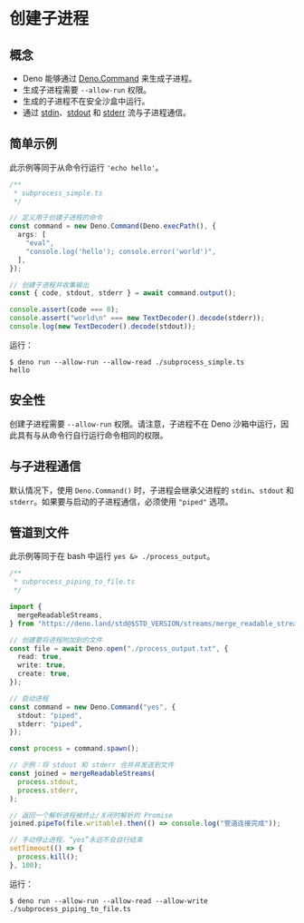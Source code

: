 # 创建子进程

## 概念

- Deno 能够通过 [Deno.Command](https://deno.land/api?s=Deno.Command)
  来生成子进程。
- 生成子进程需要 `--allow-run` 权限。
- 生成的子进程不在安全沙盒中运行。
- 通过
  [stdin](https://deno.land/api?s=Deno.stdin)、[stdout](https://deno.land/api?s=Deno.stdout)
  和 [stderr](https://deno.land/api?s=Deno.stderr) 流与子进程通信。

## 简单示例

此示例等同于从命令行运行 `'echo hello'`。

```ts
/**
 * subprocess_simple.ts
 */

// 定义用于创建子进程的命令
const command = new Deno.Command(Deno.execPath(), {
  args: [
    "eval",
    "console.log('hello'); console.error('world')",
  ],
});

// 创建子进程并收集输出
const { code, stdout, stderr } = await command.output();

console.assert(code === 0);
console.assert("world\n" === new TextDecoder().decode(stderr));
console.log(new TextDecoder().decode(stdout));
```

运行：

```shell
$ deno run --allow-run --allow-read ./subprocess_simple.ts
hello
```

## 安全性

创建子进程需要 `--allow-run` 权限。请注意，子进程不在 Deno
沙箱中运行，因此具有与从命令行自行运行命令相同的权限。

## 与子进程通信

默认情况下，使用 `Deno.Command()` 时，子进程会继承父进程的 `stdin`、`stdout` 和
`stderr`。如果要与启动的子进程通信，必须使用 `"piped"` 选项。

## 管道到文件

此示例等同于在 bash 中运行 `yes &> ./process_output`。

```ts
/**
 * subprocess_piping_to_file.ts
 */

import {
  mergeReadableStreams,
} from "https://deno.land/std@$STD_VERSION/streams/merge_readable_streams.ts";

// 创建要将进程附加到的文件
const file = await Deno.open("./process_output.txt", {
  read: true,
  write: true,
  create: true,
});

// 启动进程
const command = new Deno.Command("yes", {
  stdout: "piped",
  stderr: "piped",
});

const process = command.spawn();

// 示例：将 stdout 和 stderr 合并并发送到文件
const joined = mergeReadableStreams(
  process.stdout,
  process.stderr,
);

// 返回一个解析进程被终止/关闭时解析的 Promise
joined.pipeTo(file.writable).then(() => console.log("管道连接完成"));

// 手动停止进程，“yes”永远不会自行结束
setTimeout(() => {
  process.kill();
}, 100);
```

运行：

```shell
$ deno run --allow-run --allow-read --allow-write ./subprocess_piping_to_file.ts
```
